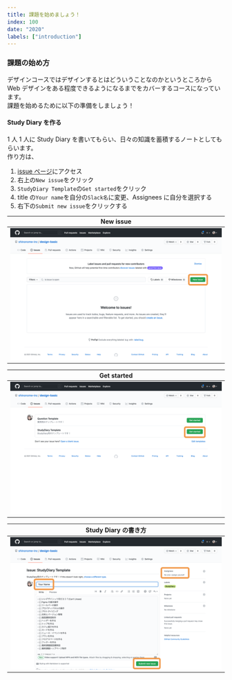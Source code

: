 ```yaml
---
title: 課題を始めましょう！
index: 100
date: "2020"
labels: ["introduction"]
---
```


### 課題の始め方

デザインコースではデザインするとはどういうことなのかというところから Web デザインをある程度できるようになるまでをカバーするコースになっています。  
課題を始めるために以下の準備をしましょう！

#### Study Diary を作る

1 人 1 人に Study Diary を書いてもらい、日々の知識を蓄積するノートとしてもらいます。  
作り方は、

1. [issue ページ](https://github.com/shinonome-inc/design-basic/issues)にアクセス
2. 右上の`New issue`をクリック
3. `StudyDiary Template`の`Get started`をクリック
4. title の`Your name`を自分の`Slack名`に変更、Assignees に自分を選択する
5. 右下の`Submit new issue`をクリックする

| New issue                    |
| ---------------------------- |
| ![New issue](./newIssue.png) |

| Get started                      |
| -------------------------------- |
| ![Get started](./getStarted.png) |

| Study Diary の書き方             |
| -------------------------------- |
| ![Study Diary](./hotToStart.png) |
